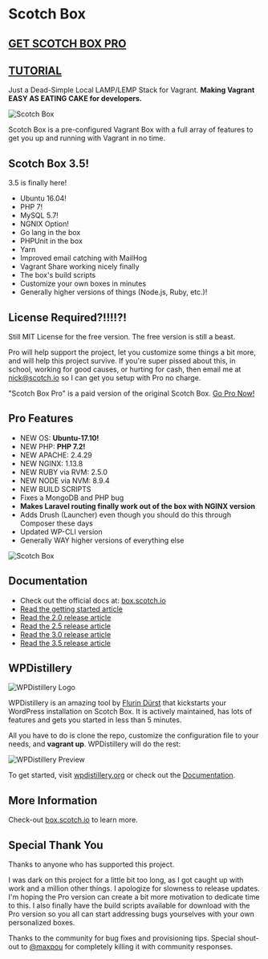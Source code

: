

# Scotch Box

## [GET SCOTCH BOX PRO](https://box.scotch.io/pro)

## [TUTORIAL](https://box.scotch.io)

Just a Dead-Simple Local LAMP/LEMP Stack for Vagrant. **Making Vagrant EASY AS EATING CAKE for developers.**

![Scotch Box](https://box.scotch.io/img/pro-banner.png)

Scotch Box is a pre-configured Vagrant Box with a full array of features to get you up and running with Vagrant in no time.


## Scotch Box 3.5!

3.5 is finally here!

* Ubuntu 16.04!
* PHP 7!
* MySQL 5.7!
* NGNIX Option!
* Go lang in the box
* PHPUnit in the box
* Yarn
* Improved email catching with MailHog
* Vagrant Share working nicely finally
* The box's build scripts
* Customize your own boxes in minutes
* Generally higher versions of things (Node.js, Ruby, etc.)!


## License Required?!!!!?!

Still MIT License for the free version. The free version is still a beast.

Pro will help support the project, let you customize some things a bit more, and will help this project survive. If you're super pissed about this, in school, working for good causes, or hurting for cash, then email me at nick@scotch.io so I can get you setup with Pro no charge.

"Scotch Box Pro" is a paid version of the original Scotch Box. [Go Pro Now!](https://box.scotch.io/pro)


## Pro Features

* NEW OS: **Ubuntu-17.10!**
* NEW PHP: **PHP 7.2!**
* NEW APACHE: 2.4.29
* NEW NGINX: 1.13.8
* NEW RUBY via RVM: 2.5.0
* NEW NODE via NVM: 8.9.4
* NEW BUILD SCRIPTS
* Fixes a MongoDB and PHP bug
* **Makes Laravel routing finally work out of the box with NGINX version**
* Adds Drush (Launcher) even though you should do this through Composer these days
* Updated WP-CLI version
* Generally WAY higher versions of everything else

![Scotch Box](https://box.scotch.io/img/terminal.png)

## Documentation

* Check out the official docs at: [box.scotch.io](https://box.scotch.io)
* [Read the getting started article](https://scotch.io/bar-talk/introducing-scotch-box-a-vagrant-lamp-stack-that-just-works)
* [Read the 2.0 release article](https://scotch.io/bar-talk/announcing-scotch-box-2-0-our-dead-simple-vagrant-lamp-stack-improved)
* [Read the 2.5 release article](https://scotch.io/bar-talk/announcing-scotch-box-2-5)
* [Read the 3.0 release article](https://scotch.io/bar-talk/announcing-scotch-box-30-and-scotch-box-pro)
* [Read the 3.5 release article](https://scotch.io/bar-talk/announcing-scotch-box-v35-and-scotch-box-pro-v15-the-big-switcheroo)



## WPDistillery

![WPDistillery Logo](http://files.flurinduerst.ch/wpdistillery/wpdistillery_bright.png)

WPDistillery is an amazing tool by [Flurin Dürst](https://twitter.com/flurinduerst) that kickstarts your WordPress installation on Scotch Box. It is actively maintained, has lots of features and gets you started in less than 5 minutes.

All you have to do is clone the repo, customize the configuration file to your needs, and <b>vagrant up</b>. WPDistillery will do the rest:

![WPDistillery Preview](http://files.flurinduerst.ch/wpdistillery/wpdistillery_terminal_small.png)

To get started, visit [wpdistillery.org](https://wpdistillery.org) or check out the [Documentation](https://github.com/flurinduerst/WPDistillery).


## More Information

Check-out [box.scotch.io](https://box.scotch.io) to learn more.




## Special Thank You

Thanks to anyone who has supported this project.

I was dark on this project for a little bit too long, as I got caught up with work and a million other things. I apologize for slowness to release updates. I'm hoping the Pro version can create a bit more motivation to dedicate time to this. I also finally have the build scripts available for download with the Pro version so you all can start addressing bugs yourselves with your own personalized boxes.

Thanks to the community for bug fixes and provisioning tips. Special shout-out to [@maxpou](https://github.com/maxpou) for completely killing it with community responses. 

